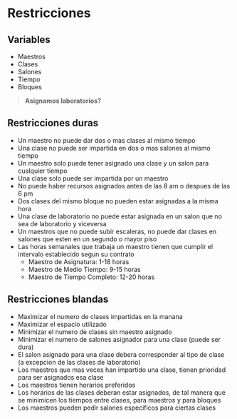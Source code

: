 # Restricciones

## Variables

- Maestros
- Clases
- Salones
- Tiempo
- Bloques

> **Asignamos laboratorios?**

## Restricciones duras
- Un maestro no puede dar dos o mas clases al mismo tiempo
- Una clase no puede ser impartida en dos o mas salones al mismo tiempo
- Un maestro solo puede tener asignado una clase y un salon para cualquier tiempo
- Una clase solo puede ser impartida por un maestro
- No puede haber recursos asignados antes de las 8 am o despues de las 6 pm
- Dos clases del mismo bloque no pueden estar asignadas a la misma hora
- Una clase de laboratorio no puede estar asignada en un salon que no sea de laboratorio y viceversa
- Un maestros que no puede subir escaleras, no puede dar clases en salones que esten en un segundo o mayor piso
- Las horas semanales que trabaja un maestro tienen que cumplir el intervalo establecido segun su contrato
    - Maestro de Asignatura: 1-18 horas
    - Maestro de Medio Tiempo: 9-15 horas
    - Maestro de Tiempo Completo: 12-20 horas

## Restricciones blandas
- Maximizar el numero de clases impartidas en la manana
- Maximizar el espacio utilizado
- Minimizar el numero de clases sin maestro asignado
- Minimizar el numero de salones asignador para una clase (puede ser dura)
- El salon asignado para una clase debera corresponder al tipo de clase (a excepcion de las clases de laboratorio)
- Los maestros que mas veces han impartido una clase, tienen prioridad para ser asignados esa clase
- Los maestros tienen horarios preferidos
- Los horarios de las clases deberan estar asignados, de tal manera que se minimicen los tiempos entre clases, para maestros y para bloques
- Los maestros pueden pedir salones especificos para ciertas clases

